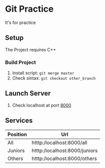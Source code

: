 # Git Practice

It's for practice

## Setup

The Project requires C++

### Build Project

1. Install script: `git merge master`
2. Check sintax: `git checkout other_branch`

## Launch Server

1. Check localhost at port [8000](htttp:/localhost:8000/)

## Services

| Position  | Url |
|---------- |-----|
| All       | htttp:/localhost:8000/all     |
| Juniors   | htttp:/localhost:8000/juniors |
| Others    | htttp:/localhost:8000/others  |
